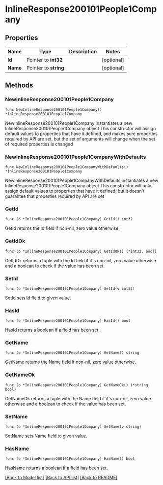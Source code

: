 # InlineResponse200101People1Company

## Properties

Name | Type | Description | Notes
------------ | ------------- | ------------- | -------------
**Id** | Pointer to **int32** |  | [optional] 
**Name** | Pointer to **string** |  | [optional] 

## Methods

### NewInlineResponse200101People1Company

`func NewInlineResponse200101People1Company() *InlineResponse200101People1Company`

NewInlineResponse200101People1Company instantiates a new InlineResponse200101People1Company object
This constructor will assign default values to properties that have it defined,
and makes sure properties required by API are set, but the set of arguments
will change when the set of required properties is changed

### NewInlineResponse200101People1CompanyWithDefaults

`func NewInlineResponse200101People1CompanyWithDefaults() *InlineResponse200101People1Company`

NewInlineResponse200101People1CompanyWithDefaults instantiates a new InlineResponse200101People1Company object
This constructor will only assign default values to properties that have it defined,
but it doesn't guarantee that properties required by API are set

### GetId

`func (o *InlineResponse200101People1Company) GetId() int32`

GetId returns the Id field if non-nil, zero value otherwise.

### GetIdOk

`func (o *InlineResponse200101People1Company) GetIdOk() (*int32, bool)`

GetIdOk returns a tuple with the Id field if it's non-nil, zero value otherwise
and a boolean to check if the value has been set.

### SetId

`func (o *InlineResponse200101People1Company) SetId(v int32)`

SetId sets Id field to given value.

### HasId

`func (o *InlineResponse200101People1Company) HasId() bool`

HasId returns a boolean if a field has been set.

### GetName

`func (o *InlineResponse200101People1Company) GetName() string`

GetName returns the Name field if non-nil, zero value otherwise.

### GetNameOk

`func (o *InlineResponse200101People1Company) GetNameOk() (*string, bool)`

GetNameOk returns a tuple with the Name field if it's non-nil, zero value otherwise
and a boolean to check if the value has been set.

### SetName

`func (o *InlineResponse200101People1Company) SetName(v string)`

SetName sets Name field to given value.

### HasName

`func (o *InlineResponse200101People1Company) HasName() bool`

HasName returns a boolean if a field has been set.


[[Back to Model list]](../README.md#documentation-for-models) [[Back to API list]](../README.md#documentation-for-api-endpoints) [[Back to README]](../README.md)


